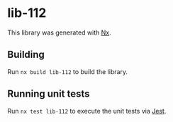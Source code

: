 # lib-112

This library was generated with [Nx](https://nx.dev).

## Building

Run `nx build lib-112` to build the library.

## Running unit tests

Run `nx test lib-112` to execute the unit tests via [Jest](https://jestjs.io).
